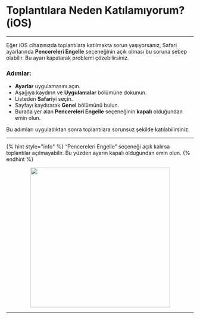 # Toplantılara Neden Katılamıyorum? (iOS)

***

Eğer iOS cihazınızda toplantılara katılmakta sorun yaşıyorsanız, Safari ayarlarında **Pencereleri Engelle** seçeneğinin açık olması bu soruna sebep olabilir. Bu ayarı kapatarak problemi çözebilirsiniz.

### Adımlar:

* **Ayarlar** uygulamasını açın.
* Aşağıya kaydırın ve **Uygulamalar** bölümüne dokunun.
* Listeden **Safari**yi seçin.
* Sayfayı kaydırarak **Genel** bölümünü bulun.
* Burada yer alan **Pencereleri Engelle** seçeneğinin **kapalı** olduğundan emin olun.

Bu adımları uyguladıktan sonra toplantılara sorunsuz şekilde katılabilirsiniz.

***

{% hint style="info" %}
“Pencereleri Engelle” seçeneği açık kalırsa toplantılar açılmayabilir. Bu yüzden ayarın kapalı olduğundan emin olun.
{% endhint %}

<div align="center"><figure><img src="../../.gitbook/assets/WhatsApp Görsel 2025-09-02 saat 16.04.45_632660d9.jpg" alt="" width="375"><figcaption></figcaption></figure></div>



***
